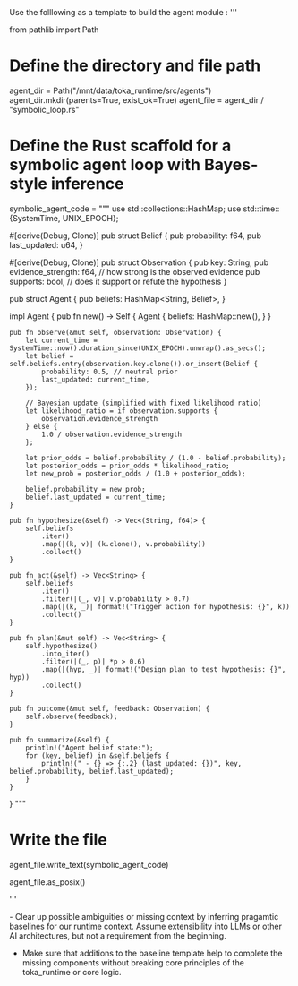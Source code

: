 <Prompt>
Use the folllowing as a template to build the agent module :

<coreAgentLoop>
''' 

from pathlib import Path

# Define the directory and file path
agent_dir = Path("/mnt/data/toka_runtime/src/agents")
agent_dir.mkdir(parents=True, exist_ok=True)
agent_file = agent_dir / "symbolic_loop.rs"

# Define the Rust scaffold for a symbolic agent loop with Bayes-style inference
symbolic_agent_code = """
use std::collections::HashMap;
use std::time::{SystemTime, UNIX_EPOCH};

#[derive(Debug, Clone)]
pub struct Belief {
    pub probability: f64,
    pub last_updated: u64,
}

#[derive(Debug, Clone)]
pub struct Observation {
    pub key: String,
    pub evidence_strength: f64, // how strong is the observed evidence
    pub supports: bool,         // does it support or refute the hypothesis
}

pub struct Agent {
    pub beliefs: HashMap<String, Belief>,
}

impl Agent {
    pub fn new() -> Self {
        Agent {
            beliefs: HashMap::new(),
        }
    }

    pub fn observe(&mut self, observation: Observation) {
        let current_time = SystemTime::now().duration_since(UNIX_EPOCH).unwrap().as_secs();
        let belief = self.beliefs.entry(observation.key.clone()).or_insert(Belief {
            probability: 0.5, // neutral prior
            last_updated: current_time,
        });

        // Bayesian update (simplified with fixed likelihood ratio)
        let likelihood_ratio = if observation.supports {
            observation.evidence_strength
        } else {
            1.0 / observation.evidence_strength
        };

        let prior_odds = belief.probability / (1.0 - belief.probability);
        let posterior_odds = prior_odds * likelihood_ratio;
        let new_prob = posterior_odds / (1.0 + posterior_odds);

        belief.probability = new_prob;
        belief.last_updated = current_time;
    }

    pub fn hypothesize(&self) -> Vec<(String, f64)> {
        self.beliefs
            .iter()
            .map(|(k, v)| (k.clone(), v.probability))
            .collect()
    }

    pub fn act(&self) -> Vec<String> {
        self.beliefs
            .iter()
            .filter(|(_, v)| v.probability > 0.7)
            .map(|(k, _)| format!("Trigger action for hypothesis: {}", k))
            .collect()
    }

    pub fn plan(&mut self) -> Vec<String> {
        self.hypothesize()
            .into_iter()
            .filter(|(_, p)| *p > 0.6)
            .map(|(hyp, _)| format!("Design plan to test hypothesis: {}", hyp))
            .collect()
    }

    pub fn outcome(&mut self, feedback: Observation) {
        self.observe(feedback);
    }

    pub fn summarize(&self) {
        println!("Agent belief state:");
        for (key, belief) in &self.beliefs {
            println!(" - {} => {:.2} (last updated: {})", key, belief.probability, belief.last_updated);
        }
    }
}
"""

# Write the file
agent_file.write_text(symbolic_agent_code)

agent_file.as_posix()

'''
</coreAgentLoop>

<Notes>
- Clear up possible ambiguities or missing context by inferring pragamtic baselines for our runtime context. Assume extensibility into LLMs or other AI architectures, but not a requirement from the beginning. 

- Make sure that additions to the baseline template help to complete the missing components without breaking core principles of the toka_runtime or core logic. 
</Notes>


